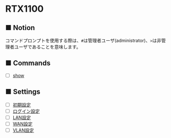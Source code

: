 # RTX1100
## ■ Notion
コマンドプロンプトを使用する際は、`#`は管理者ユーザ(administrator)、`>`は非管理者ユーザであることを意味します。

## ■ Commands
- [ ] [show](show)

## ■ Settings
- [ ] [初期設定](01_initial)
- [ ] [ログイン設定](02_login)
- [ ] [LAN設定](03_lan)
- [ ] [WAN設定](04_wan)
- [ ] [VLAN設定](05_vlan)
